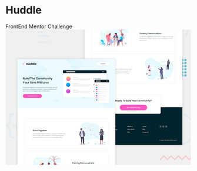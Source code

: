 # Huddle
FrontEnd Mentor Challenge
<img src="https://github.com/DaniloMereles/Huddle/blob/main/app/src/design/desktop-preview.jpg"/>
